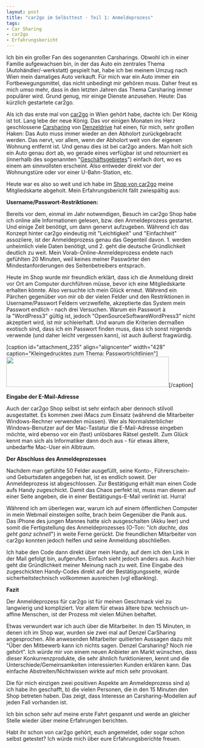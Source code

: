 ```yaml
---
layout: post
title: "car2go im Selbsttest - Teil 1: Anmeldeprozess"
tags:
- Car Sharing
- car2go
- Erfahrungsbericht
---
```

Ich bin ein großer Fan des sogenannten Carsharings. Obwohl ich in einer Familie aufgewachsen bin, in der das Auto ein zentrales Thema (Autohändler/-werkstatt) gespielt hat, habe ich bei meinem Umzug nach Wien mein damaliges Auto verkauft. Für mich war ein Auto immer ein Fortbewegungsmittel, das nicht unbedingt mir gehören muss. Daher freut es mich umso mehr, dass in den letzten Jahren das Thema Carsharing immer populärer wird. Grund genug, mir einige Dienste anzusehen. Heute: Das kürzlich gestartete car2go.

Als ich das erste mal von <a href="http://www.car2go.com/wien/de/">car2go</a> in Wien gehört habe, dachte ich: Der König ist tot. Lang lebe der neue König. Das vor einigen Monaten ins Herz geschlossene <a href="http://www.carsharing.at/">Carsharing</a> von <a href="http://www.denzeldrive.at/">Denzeldrive</a> hat einen, für mich, sehr großen Haken: Das Auto muss immer wieder an den Abholort zurückgebracht werden. Das nervt, vor allem, wenn der Abholort weit von der eigenen Wohnung entfernt ist. Und genau dies ist bei car2go anders. Man holt sich ein Auto genau dort ab, wo gerade eines verfügbar ist und retourniert es (innerhalb des sogenannten "<a href="https://www.car2go.com/wien/de/gebiet/">Geschäftsgebietes</a>") einfach dort, wo es einem am sinnvollsten erscheint. Also entweder direkt vor der Wohnungstüre oder vor einer U-Bahn-Station, etc.

Heute war es also so weit und ich habe im <a href="http://www.car2go.com/wien/de/konzept/shop-office/">Shop von car2go</a> meine Mitgliedskarte abgeholt. Mein Erfahrungsbericht fällt zwiespältig aus:

<strong>Username/Passwort-Restriktionen:</strong>

Bereits vor dem, einmal im Jahr notwendigen, Besuch im car2go Shop habe ich online alle Informationen gelesen, bzw. den Anmeldeprozess gestartet. Und einige Zeit benötigt, um dann genervt aufzugeben. Während ich das Konzept hinter car2go eindeutig mit "Leichtigkeit" und "Einfachheit" assoziiere, ist der Anmeldeprozess genau das Gegenteil davon. 1. werden unheimlich viele Daten benötigt, und 2. geht die deutsche Gründlichkeit deutlich zu weit. Mein Vorab-Online-Anmeldeprozess endete nach gefühlten 20 Minuten, weil keines meiner Passwörter den Mindestanforderungen des Seitenbetreibers entsprach.

Heute im Shop wurde mir freundlich erklärt, dass ich die Anmeldung direkt vor Ort am Computer durchführen müsse, bevor ich eine Mitgliedskarte erhalten könnte. Also versuchte ich mein Glück erneut. Während ein Pärchen gegenüber von mir ob der vielen Felder und den Restriktionen in Username/Passwort Feldern verzweifelte, akzeptierte das System mein Passwort endlich - nach drei Versuchen. Warum ein Passwort à la "WordPress3" gültig ist, jedoch "OpenSourceSoftwareWordPress3" nicht akzeptiert wird, ist mir schleierhaft. Und warum die Kriterien dermaßen exotisch sind, dass ich ein Passwort finden muss, dass ich sonst nirgends verwende (und daher leicht vergessen kann), ist auch äußerst fragwürdig.

[caption id="attachment_235" align="aligncenter" width="428" caption="Kleingedrucktes zum Thema: Passwortrichtlinien"]<img class="size-full wp-image-235" src="http://johannes.nagl.name/wp-content/uploads/2012/01/Bei-car2go-anmelden.png" alt="" width="428" height="80" />[/caption]

<strong>Eingabe der E-Mail-Adresse</strong>

Auch der car2go Shop selbst ist sehr einfach aber dennoch stilvoll ausgestattet. Es kommen zwei iMacs zum Einsatz (während die Mitarbeiter Windows-Rechner verwenden müssen). Wer als Normalsterblicher Windows-Benutzer auf der Mac-Tastatur die E-Mail-Adresse eingeben möchte, wird ebenso vor ein (fast) unlösbares Rätsel gestellt. Zum Glück kennt man sich als Informatiker dann doch aus - für etwas ältere, unbedarfte Mac-User ein Albtraum.

<strong>Der Abschluss des Anmeldeprozesses</strong>

Nachdem man gefühlte 50 Felder ausgefüllt, seine Konto-, Führerschein- und Geburtsdaten angegeben hat, ist es endlich soweit. Der Anmeldeprozess ist abgeschlossen. Zur Bestätigung erhält man einen Code aufs Handy zugeschickt. Damit das Chaos perfekt ist, muss man diesen auf einer Seite angeben, die in einer Bestätigungs-E-Mail verlinkt ist. Hurra!

Während ich am überlegen war, warum ich auf einem öffentlichen Computer in mein Webmail einsteigen sollte, brach beim Gegenüber die Panik aus. Das iPhone des jungen Mannes hatte sich ausgeschalten (Akku leer) und somit die Fertigstellung des Anmeldeprozesses (O-Ton: "<em>Ich dachte, das geht ganz schnell</em>") in weite Ferne gerückt. Die freundlichen Mitarbeiter von car2go konnten jedoch helfen und seine Anmeldung abschließen.

Ich habe den Code dann direkt über mein Handy, auf dem ich den Link in der Mail gefolgt bin, aufgerufen. Einfach sieht jedoch anders aus. Auch hier geht die Gründlichkeit meiner Meinung nach zu weit. Eine Eingabe des zugeschickten Handy-Codes direkt auf der Bestätigungsseite, würde sicherheitstechnisch vollkommen ausreichen (vgl eBanking).

<strong>Fazit</strong>

Der Anmeldeprozess für car2go ist für meinen Geschmack viel zu langwierig und kompliziert. Vor allem für etwas ältere bzw. technisch un-affine Menschen, ist der Prozess mit vielen Mühen behaftet.

Etwas verwundert war ich auch über die Mitarbeiter. In den 15 Minuten, in denen ich im Shop war, wurden sie zwei mal auf Denzel CarSharing angesprochen. Alle anwesenden Mitarbeiter quitierten Aussagen dazu mit "Über den Mitbewerb kann ich nichts sagen. Denzel Carsharing? Noch nie gehört". Ich würde mir von einem neuen Anbieter am Markt wünschen, dass dieser Konkurrenzprodukte, die sehr ähnlich funktionieren, kennt und die Unterschiede/Gemeinsamkeiten interessierten Kunden erklären kann. Das einfache Abstreiten/Nichtwissen wirkte auf mich sehr provokant.

Die für mich einzigen zwei positiven Aspekte am Anmeldeprozess sind a) ich habe ihn geschafft, b) die vielen Personen, die in den 15 Minuten den Shop betreten haben. Das zeigt, dass Interesse an Carsharing-Modellen auf jeden Fall vorhanden ist.

Ich bin schon sehr auf meine erste Fahrt gespannt und werde an gleicher Stelle wieder über meine Erfahrungen berichten.

Habt ihr schon von car2go gehört, euch angemeldet, oder sogar schon selbst getestet? Ich würde mich über eure Erfahrungsberichte freuen.
